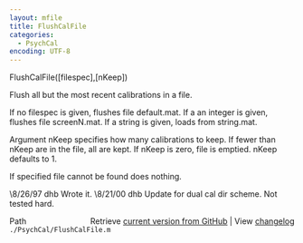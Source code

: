 ```yaml
---
layout: mfile
title: FlushCalFile
categories:
  - PsychCal
encoding: UTF-8
---
```


FlushCalFile([filespec],[nKeep])

Flush all but the most recent calibrations in a file.

If no filespec is given, flushes file default.mat.  If
a an integer is given, flushes file screenN.mat.  If
a string is given, loads from string.mat.

Argument nKeep specifies how many calibrations to
keep.  If fewer than nKeep are in the file, all are
kept.  If nKeep is zero, file is emptied.  nKeep
defaults to 1.

If specified file cannot be found does nothing.

\8/26/97  dhb  Wrote it.
\8/21/00  dhb  Update for dual cal dir scheme.  Not tested hard.


<div class="code_header" style="text-align:right;">
  <span style="float:left;">Path&nbsp;&nbsp;</span> <span class="counter">Retrieve <a href=
  "https://raw.github.com/Psychtoolbox-3/Psychtoolbox-3/beta/./PsychCal/FlushCalFile.m">current version from GitHub</a> | View <a href=
  "https://github.com/Psychtoolbox-3/Psychtoolbox-3/commits/beta/./PsychCal/FlushCalFile.m">changelog</a></span>
</div>
<div class="code">
  <code>./PsychCal/FlushCalFile.m</code>
</div>
